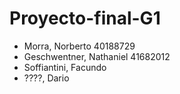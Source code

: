 # Proyecto-final-G1
- Morra, Norberto 40188729
- Geschwentner, Nathaniel 41682012
- Soffiantini, Facundo
- ????, Dario
